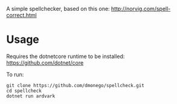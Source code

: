 A simple spellchecker, based on this one: http://norvig.com/spell-correct.html

# Usage

Requires the dotnetcore runtime to be installed: https://github.com/dotnet/core

To run:

```
git clone https://github.com/dmonego/spellcheck.git
cd spellcheck
dotnet run ardvark
```
